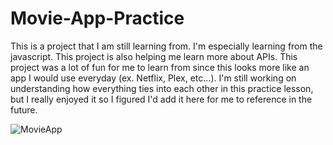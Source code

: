 # Movie-App-Practice

This is a project that I am still learning from. I'm especially learning from the javascript. This project is also helping me learn more about APIs. This project was a lot of fun for me to learn from since this looks more like an app I would use everyday (ex. Netflix, Plex, etc...). I'm still working on understanding how everything ties into each other in this practice lesson, but I really enjoyed it so I figured I'd add it here for me to reference in the future. 







![MovieApp](https://user-images.githubusercontent.com/98457140/157165462-6a961949-f47c-48bd-b6d3-6a9530e0bf2e.png)
